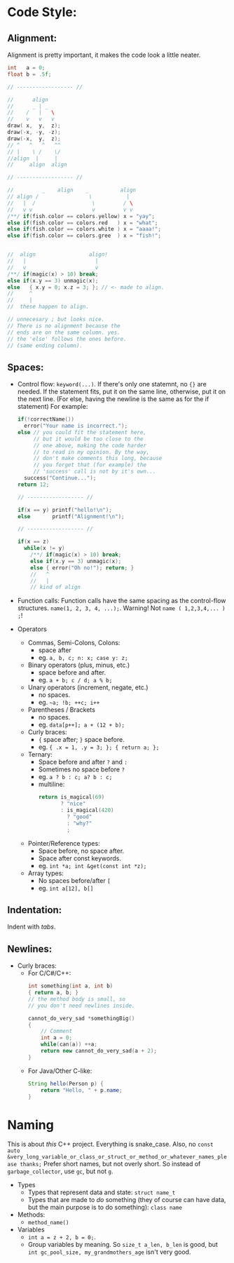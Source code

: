 # Code Style:
## Alignment:
Alignment is pretty important, it makes
the code look a little neater.
```cpp
int   a = 0;
float b = .5f;

// ------------------ //

//      align
//      _ | _
//    /   |   \
//    v   v   v
draw( x,  y,  z);
draw(-x, -y, -z);
draw(-x,  y,  z);
// ^   ^   ^   ^^
// |    \ /    \/
//align  |     |
//     align  align

// ------------------ //

//         _    align    _          align
// align /                \           |
//   |  /                  \         / \
//   v v                   v         v v
/**/ if(fish.color == colors.yellow) x = "yay";
else if(fish.color == colors.red   ) x = "what";
else if(fish.color == colors.white ) x = "aaaa!";
else if(fish.color == colors.gree  ) x = "fish!";


//  align                 align!
//   |                      |
//   v                      v
/**/ if(magic(x) > 10) break;
else if(x.y == 3) unmagic(x);
else   { x.y = 0; x.z = 3; }; // <- made to align.
//     ^
//     |
//  these happen to align.

// unnecesary ; but looks nice.
// There is no alignment because the
// ends are on the same column. yes.
// the 'else' follows the ones before.
// (same ending column).
```

## Spaces:
* Control flow: `keyword(...)`.
  If there's only one statemnt, no `{}` are needed.
  If the statement fits, put it on the same line,
  otherwise, put it on the next line. (For else,
  having the newline is the same as for the if statement) For example:
  ```cpp
  if(!correctName())
    error("Your name is incorrect.");
  else // you could fit the statement here,
       // but it would be too close to the
       // one above, making the code harder
       // to read in my opinion. By the way,
       // don't make comments this long, because
       // you forget that (for example) the 
       // 'success' call is not by it's own...
    success("Continue...");
  return 12;
  
  // ------------------ //
  
  if(x == y) printf("hello!\n");
  else       printf("Alignment!\n");

  // ------------------ //

  if(x == z)
    while(x != y)
      /**/ if(magic(x) > 10) break;
      else if(x.y == 3) unmagic(x);
      else { error("Oh no!"); return; }
      //   ^
      //   |
      // kind of align


  ```
* Function calls:
  Function calls have the same spacing as the
  control-flow structures. `name(1, 2, 3, 4, ...);`.
  Warning! Not `name ( 1,2,3,4,... )   ;`!

* Operators
  * Commas, Semi-Colons, Colons:<br>
    * space after
    * eg. `a, b, c; n: x; case y: z;`
  * Binary operators (plus, minus, etc.)
    * space before and after.
    * eg. `a + b; c / d; a % b;`
  * Unary operators (increment, negate, etc.)
    * no spaces.
    * eg. `~a; !b; ++c; i++`
  * Parentheses / Brackets
    * no spaces.
    * eg. `data[p++]; a + (12 + b);`
  * Curly braces:
    * `{` space after; `}` space before.
    * eg. `{ .x = 1, .y = 3; }; { return a; };`
  * Ternary:
    * Space before and after `?` and `:`
    * Sometimes no space before `?`
    * eg. `a ? b : c; a? b : c;`
    * multiline: 
      ```c++
      return is_magical(69)
             ? "nice"
             : is_magical(420)
               ? "good"
               : "why?"
               ;
      ```
  * Pointer/Reference types:
    * Space before, no space after.
    * Space after const keywords.
    * eg. `int *a; int &get(const int *z);` 
  * Array types:
    * No spaces before/after `[`
    * eg. `int a[12], b[]`
## Indentation:
Indent with *tabs*.

## Newlines:
* Curly braces:
  * For C/C#/C++:
    ```c++
    int something(int a, int b)
    { return a, b; }
    // the method body is small, so 
    // you don't need newlines inside.

    cannot_do_very_sad *somethingBig()
    {
        // Comment
        int a = 0;
        while(can(a)) ++a;
        return new cannot_do_very_sad(a + 2);
    }
    ```
  * For Java/Other C-like:
    ```java
    String hello(Person p) {
        return "Hello, " + p.name;
    }
    ```

# Naming
This is about *this* C++ project. Everything is snake_case.
Also, no `const auto &very_long_variable_or_class_or_struct_or_method_or_whatever_names_please thanks;` Prefer short names, but not overly short.
So instead of `garbage_collector`, use `gc`, but not `g`.
* Types
  * Types that represent data and state: `struct name_t`
  * Types that are made to *do* something (they of course
    can have data, but the main purpose is to do something):
    `class name`
* Methods:
  * `method_name()`
* Variables
  * `int a = z + 2, b = 0;`.
  * Group variables by meaning. So `size_t a_len, b_len` is
    good, but `int gc_pool_size, my_grandmothers_age` isn't
    very good.
